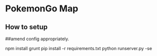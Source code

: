 # PokemonGo Map

## How to setup

##amend config appropriately.

npm install
grunt
pip install -r requirements.txt
python runserver.py -se
